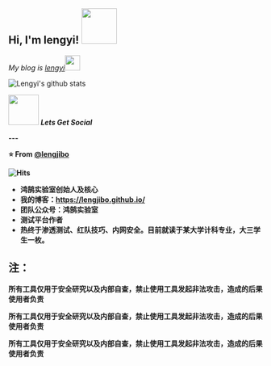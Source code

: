<h2> Hi, I'm lengyi! <img src="https://media.giphy.com/media/IfsByYYHyNlnINT46g/giphy.gif" width="70"></h2>
<p><em>My blog is <a href="https://lengjibo.github.io/">lengyi</a><img src="https://media.giphy.com/media/WUlplcMpOCEmTGBtBW/giphy.gif" width="30">
  </em></p>

![Lengyi's github stats](https://github-readme-stats.vercel.app/api?username=lengjibo)

<img src="https://media.giphy.com/media/LnQjpWaON8nhr21vNW/giphy.gif" width="60"> <em><b>Lets Get Social</em>
<p>
</div>
---

⭐️ From [@lengjibo](https://github.com/lengjibo)

![Hits](https://hitcounter.pythonanywhere.com/count/tag.svg?url=https://github.com/lengjibo)

- 鸿鹄实验室创始人及核心
- 我的博客：https://lengjibo.github.io/
- 团队公众号：鸿鹄实验室
- 测试平台作者
- 热终于渗透测试、红队技巧、内网安全。目前就读于某大学计科专业，大三学生一枚。

## 注：

所有工具仅用于安全研究以及内部自查，禁止使用工具发起非法攻击，造成的后果使用者负责

所有工具仅用于安全研究以及内部自查，禁止使用工具发起非法攻击，造成的后果使用者负责

所有工具仅用于安全研究以及内部自查，禁止使用工具发起非法攻击，造成的后果使用者负责
